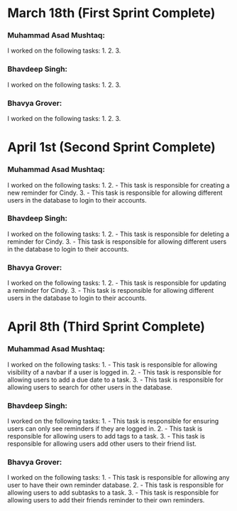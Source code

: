 <h1>March 18th (First Sprint Complete)</h1>

<h3>Muhammad Asad Mushtaq:</h3>
I worked on the following tasks:
1. <Watched "Lets Build A Reminder App Part-1"> 
2. <Watched "Lets Build A Reminder App Part-2">  
3. <Watched "Lets Build A Reminder App Part-3">  

<h3>Bhavdeep Singh:</h3>
I worked on the following tasks:
1. <Watched "Lets Build A Reminder App Part-1"> 
2. <Watched "Lets Build A Reminder App Part-2">  
3. <Watched "Lets Build A Reminder App Part-3">  

<h3>Bhavya Grover:</h3>
I worked on the following tasks:
1. <Watched "Lets Build A Reminder App Part-1"> 
2. <Watched "Lets Build A Reminder App Part-2">  
3. <Watched "Lets Build A Reminder App Part-3">  

<h1>April 1st (Second Sprint Complete)</h1>

<h3>Muhammad Asad Mushtaq:</h3>
I worked on the following tasks:
1. <Watched "Passport.js Video">
2. <Implemented the Create Reminder endpoint in reminder_controller.js>  - This task is responsible for creating a new reminder for Cindy.
3. <Implemented the login authentication> - This task is responsible for allowing different users in the database to login to their accounts.

<h3>Bhavdeep Singh:</h3>
I worked on the following tasks:
1. <Watched "Passport.js Video">
2. <Implemented the Delete Reminder endpoint in reminder_controller.js>  - This task is responsible for deleting a reminder for Cindy.
3. <Implemented the login authentication> - This task is responsible for allowing different users in the database to login to their accounts.

<h3>Bhavya Grover:</h3>
I worked on the following tasks:
1. <Watched "Passport.js Video">
2. <Implemented the Update Reminder endpoint in reminder_controller.js>  - This task is responsible for updating a reminder for Cindy.
3. <Implemented the login authentication> - This task is responsible for allowing different users in the database to login to their accounts.

<h1>April 8th (Third Sprint Complete)</h1>

<h3>Muhammad Asad Mushtaq:</h3>
I worked on the following tasks:
1. <Re-designed nav bar in navbar.ejs and index.ejs> - This task is responsible for allowing visibility of a navbar if a user is logged in.
2. <Implemented due date in create, edit and view reminder endpoints>  - This task is responsible for allowing users to add a due date to a task.
3. <Implemented search user name feature> - This task is responsible for allowing users to search for other users in the database.

<h3>Bhavdeep Singh:</h3>
I worked on the following tasks:
1. <Implemented Ensure Authenticated feature in index.js>- This task is responsible for ensuring users can only see reminders if they are logged in.
2. <Implemented tags in create, edit and view reminder endpoints>  - This task is responsible for allowing users to add tags to a task.
3. <Implemented a friend list in database> - This task is responsible for allowing users add other users to their friend list.

<h3>Bhavya Grover:</h3>
I worked on the following tasks:
1. <Made changes in reminder_controller.js to include multi user functionality> - This task is responsible for allowing any user to have their own reminder database.
2. <Implemented subtasks in create, edit and view reminder endpoints>  - This task is responsible for allowing users to add subtasks to a task.
3. <Implemented adding friend's reminders to current users reminder list> - This task is responsible for allowing users to add their friends reminder to their own reminders.
